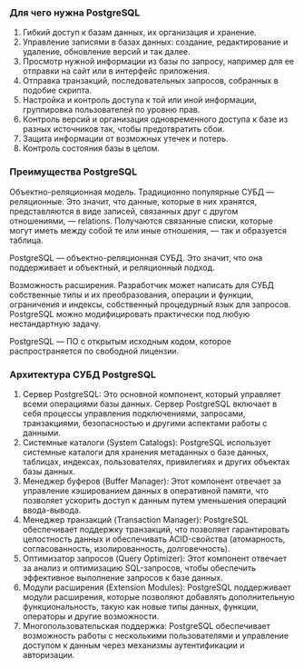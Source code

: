 ### Для чего нужна PostgreSQL

1. Гибкий доступ к базам данных, их организация и хранение.
2. Управление записями в базах данных: создание, редактирование и удаление, обновление версий и так далее.
3. Просмотр нужной информации из базы по запросу, например для ее отправки на сайт или в интерфейс приложения.
4. Отправка транзакций, последовательных запросов, собранных в подобие скрипта.
5. Настройка и контроль доступа к той или иной информации, группировка пользователей по уровню прав.
6. Контроль версий и организация одновременного доступа к базе из разных источников так, чтобы предотвратить сбои.
7. Защита информации от возможных утечек и потерь.
8. Контроль состояния базы в целом.

### Преимущества PostgreSQL

Объектно-реляционная модель. Традиционно популярные СУБД — реляционные. Это значит, что данные, которые в них хранятся, представляются в виде записей, связанных друг с другом отношениями, — relations. Получаются связанные списки, которые могут иметь между собой те или иные отношения, — так и образуется таблица.

PostgreSQL — объектно-реляционная СУБД. Это значит, что она поддерживает и объектный, и реляционный подход.

Возможность расширения. Разработчик может написать для СУБД собственные типы и их преобразования, операции и функции, ограничения и индексы, собственный процедурный язык для запросов. PostgreSQL можно модифицировать практически под любую нестандартную задачу.

PostgreSQL — ПО с открытым исходным кодом, которое распространяется по свободной лицензии.

### Архитектура СУБД PostgreSQL

1. Сервер PostgreSQL: Это основной компонент, который управляет всеми операциями базы данных. Сервер PostgreSQL включает в себя процессы управления подключениями, запросами, транзакциями, безопасностью и другими аспектами работы с данными.
2. Системные каталоги (System Catalogs): PostgreSQL использует системные каталоги для хранения метаданных о базе данных, таблицах, индексах, пользователях, привилегиях и других объектах базы данных.
3. Менеджер буферов (Buffer Manager): Этот компонент отвечает за управление кэшированием данных в оперативной памяти, что позволяет ускорить доступ к данным путем уменьшения операций ввода-вывода.
4. Менеджер транзакций (Transaction Manager): PostgreSQL обеспечивает поддержку транзакций, что позволяет гарантировать целостность данных и обеспечивать ACID-свойства (атомарность, согласованность, изолированность, долговечность).
5. Оптимизатор запросов (Query Optimizer): Этот компонент отвечает за анализ и оптимизацию SQL-запросов, чтобы обеспечить эффективное выполнение запросов к базе данных.
6. Модули расширения (Extension Modules): PostgreSQL поддерживает модули расширения, которые позволяют добавлять дополнительную функциональность, такую как новые типы данных, функции, операторы и другие возможности.
7. Многопользовательская поддержка: PostgreSQL обеспечивает возможность работы с несколькими пользователями и управление доступом к данным через механизмы аутентификации и авторизации.